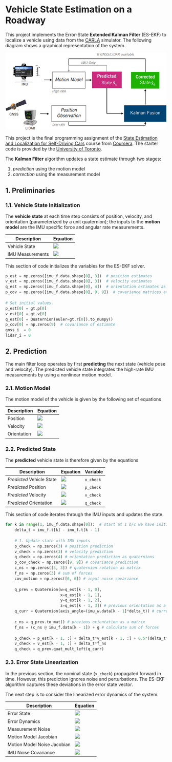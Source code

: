 # Vehicle State Estimation on a Roadway
This project implements the Error-State **Extended Kalman Filter** (ES-EKF) to localize a vehicle using data from the [CARLA](https://carla.org/) simulator. The following diagram shows a graphical representation of the system.

<img src="images\diagram.png" style="zoom: 80%;" />



This project is the final programming assignment of the [State Estimation and Localization for Self-Driving Cars](https://www.coursera.org/learn/state-estimation-localization-self-driving-cars?) course from [Coursera](https://www.coursera.org/). The starter code is provided by the [University of Toronto](https://www.utoronto.ca/).

The **Kalman Filter** algorithm updates a state estimate through two stages:

1. *prediction* using the motion model
2. *correction* using the measurement model

## 1. Preliminaries

### 1.1. Vehicle State Initialization

The **vehicle state** at each time step consists of position, velocity, and orientation (parameterized by a unit quaternion); the inputs to the **motion model** are the IMU specific force and angular rate measurements.

| Description      | Equation |
| ---------------- | -------- |
| Vehicle State    | <img src="https://render.githubusercontent.com/render/math?math=%5Cboldsymbol%7B%5Cx%7D_k%3D%5B%5Cboldsymbol%7B%5Cp%7D_k%2C%20%5Cboldsymbol%7B%5Cv%7D_k%2C%20%5Cboldsymbol%7B%5Cq%7D_k%5D%5E%7BT%7D%20%5Cin%20R%5E10%0A"> |
| IMU Measurements | <img src="https://render.githubusercontent.com/render/math?math=%5Cboldsymbol%7B%5Cu%7D_k%3D%5B%5Cboldsymbol%7B%5Cf%7D_k%2C%20%5Cboldsymbol%7B%5Comega%7D_k%5D%5E%7BT%7D%20%5Cin%20R%5E6%0A"> |

This section of code initializes the variables for the ES-EKF solver.

```python
p_est = np.zeros([imu_f.data.shape[0], 3])  # position estimates
v_est = np.zeros([imu_f.data.shape[0], 3])  # velocity estimates
q_est = np.zeros([imu_f.data.shape[0], 4])  # orientation estimates as quaternions
p_cov = np.zeros([imu_f.data.shape[0], 9, 9])  # covariance matrices at each timestep

# Set initial values.
p_est[0] = gt.p[0]
v_est[0] = gt.v[0]
q_est[0] = Quaternion(euler=gt.r[0]).to_numpy()
p_cov[0] = np.zeros(9)  # covariance of estimate
gnss_i  = 0
lidar_i = 0
```

## 2. Prediction

The main filter loop operates by first **predicting** the next state (vehicle pose and velocity). The predicted vehicle state integrates the high-rate IMU measurements by using a nonlinear motion model.

### 2.1. Motion Model

The motion model of the vehicle is given by the following set of equations

| Description | Equation                                                     |
| ----------- | ------------------------------------------------------------ |
| Position    | <img src="https://render.githubusercontent.com/render/math?math=%5Cboldsymbol%7B%5Cp%7D_k%20%3D%20%5Cboldsymbol%7B%5Cp%7D_%7Bk-1%7D%20%2B%20%7B%5CDelta%7Dt%5Cboldsymbol%7B%5Cv%7D_%7Bk-1%7D%20%2B%20%5Cfrac%7B%7B%5CDelta%7Dt%5E2%7D%7B2%7D(%5Cboldsymbol%7B%5CC%7D_%7Bns%7D%5Cboldsymbol%7B%5Cf%7D_%7Bk-1%7D%20%2B%20%5Cboldsymbol%7B%5Cg%7D)%0A"> |
| Velocity    | <img src="https://render.githubusercontent.com/render/math?math=%5Cboldsymbol%7B%5Cv%7D_%7Bk%7D%20%3D%20%5Cboldsymbol%7B%5Cv%7D_%7Bk-1%7D%20%2B%20%7B%5CDelta%7Dt(%5Cboldsymbol%7B%5CC%7D_%7Bns%7D%5Cboldsymbol%7B%5Cf%7D_%7Bk-1%7D%20%2B%20%5Cboldsymbol%7B%5Cg%7D)%0A"> |
| Orientation | <img src="https://render.githubusercontent.com/render/math?math=%5Cboldsymbol%7B%5Cq%7D_%7Bk%7D%3D%5Cboldsymbol%7B%5Cq%7D_%7Bk-1%7D%5Cotimes%5Cboldsymbol%7B%5Cq%7D(%5Cboldsymbol%7B%5Comega%7D_%7Bk-1%7D%7B%5CDelta%7Dt)%3D%5Cboldsymbol%7B%5COmega%7D(%5Cboldsymbol%7B%5Cq%7D(%5Cboldsymbol%7B%5Comega%7D_%7Bk-1%7D%7B%5CDelta%7Dt))%5Cboldsymbol%7B%5Cq%7D_%7Bk-1%7D%0A"> |

### 2.2. Predicted State

The **predicted** vehicle state is therefore given by the equations

| Description               | Equation                                                     | Variable  |
| ------------------------- | ------------------------------------------------------------ | --------- |
| *Predicted* Vehicle State | <img src="https://render.githubusercontent.com/render/math?math=%5Cboldsymbol%7B%5Ccheck%7B%5Cx%7D%7D_%7Bk%7D%3D%5B%5Cboldsymbol%7B%5Ccheck%7B%5Cp%7D%7D_%7Bk%7D%2C%20%5Cboldsymbol%7B%5Ccheck%7B%5Cv%7D%7D_%7Bk%7D%2C%20%5Cboldsymbol%7B%5Ccheck%7B%5Cq%7D%7D_%7Bk%7D%5D%5ET%0A"> | `x_check` |
| *Predicted* Position      | <img src="https://render.githubusercontent.com/render/math?math=%5Cboldsymbol%7B%5Ccheck%7B%5Cp%7D%7D_k%20%3D%20%5Cboldsymbol%7B%5Cp%7D_%7Bk-1%7D%20%2B%20%7B%5CDelta%7Dt%5Cboldsymbol%7B%5Cv%7D_%7Bk-1%7D%20%2B%20%5Cfrac%7B%7B%5CDelta%7Dt%5E2%7D%7B2%7D(%5Cboldsymbol%7B%5CC%7D_%7Bns%7D%5Cboldsymbol%7B%5Cf%7D_%7Bk-1%7D%20%2B%20%5Cboldsymbol%7B%5Cg%7D)%0A"> | `p_check` |
| *Predicted* Velocity      | <img src="https://render.githubusercontent.com/render/math?math=%5Cboldsymbol%7B%5Ccheck%7B%5Cv%7D%7D_%7Bk%7D%20%3D%20%5Cboldsymbol%7B%5Cv%7D_%7Bk-1%7D%20%2B%20%7B%5CDelta%7Dt(%5Cboldsymbol%7B%5CC%7D_%7Bns%7D%5Cboldsymbol%7B%5Cf%7D_%7Bk-1%7D%20%2B%20%5Cboldsymbol%7B%5Cg%7D)%0A"> | `v_check` |
| *Predicted* Orientation   | <img src="https://render.githubusercontent.com/render/math?math=%5Cboldsymbol%7B%5Ccheck%7B%5Cq%7D%7D_%7Bk%7D%3D%5Cboldsymbol%7B%5Cq%7D_%7Bk-1%7D%5Cotimes%5Cboldsymbol%7B%5Cq%7D(%5Cboldsymbol%7B%5Comega%7D_%7Bk-1%7D%7B%5CDelta%7Dt)%0A"> | `q_check` |

This section of code iterates through the IMU inputs and updates the state.

```python
for k in range(1, imu_f.data.shape[0]):  # start at 1 b/c we have initial prediction from gt
    delta_t = imu_f.t[k] - imu_f.t[k - 1]

    # 1. Update state with IMU inputs
    p_check = np.zeros(3) # position prediction
    v_check = np.zeros(3) # velocity prediction
    q_check = np.zeros(4) # orientation prediction as quaternions
    p_cov_check = np.zeros([9, 9]) # covariance prediction
    c_ns = np.zeros([3, 3]) # quaternion rotation as matrix
    f_ns = np.zeros(3) # sum of forces
    cov_motion = np.zeros([6, 6]) # input noise covariance

    q_prev = Quaternion(w=q_est[k - 1, 0],
                        x=q_est[k - 1, 1],
                        y=q_est[k - 1, 2],
                        z=q_est[k - 1, 3]) # previous orientation as a quaternion object
    q_curr = Quaternion(axis_angle=(imu_w.data[k - 1]*delta_t)) # current IMU orientation

    c_ns = q_prev.to_mat() # previous orientation as a matrix
    f_ns = (c_ns @ imu_f.data[k - 1]) + g # calculate sum of forces
    
    p_check = p_est[k - 1, :] + delta_t*v_est[k - 1, :] + 0.5*(delta_t**2)*f_ns
    v_check = v_est[k - 1, :] + delta_t*f_ns
    q_check = q_prev.quat_mult_left(q_curr)
```

### 2.3. Error State Linearization

In the previous section, the nominal state (`x_check`) propagated forward in time. However, this prediction ignores noise and perturbations. The ES-EKF algorithm captures these deviations in the error state vector. 

The next step is to consider the linearized error dynamics of the system.

| Description                 | Equation                                                     |
| --------------------------- | ------------------------------------------------------------ |
| Error State                 | <img src="https://render.githubusercontent.com/render/math?math=%5Cdelta%5Cboldsymbol%7B%5Cx%7D_%7Bk%7D%3D%5B%5Cdelta%5Cboldsymbol%7B%5Cp%7D_%7Bk%7D%2C%20%5Cdelta%5Cboldsymbol%7B%5Cv%7D_%7Bk%7D%2C%20%5Cdelta%5Cboldsymbol%7B%5Cphi%7D_%7Bk%7D%5D%5ET%20%5Cin%20R%5E9%0A"> |
| Error Dynamics              | <img src="https://render.githubusercontent.com/render/math?math=%5Cdelta%5Cboldsymbol%7B%5Cx%7D_%7Bk%7D%3D%5Cboldsymbol%7B%5CF%7D_%7Bk-1%7D%5Cdelta%5Cboldsymbol%7B%5Cx%7D_%7Bk-1%7D%2B%5Cboldsymbol%7B%5CL%7D_%7Bk-1%7D%5Cboldsymbol%7B%5Cn%7D_%7Bk-1%7D%0A"> |
| Measurement Noise           | <img src="https://render.githubusercontent.com/render/math?math=%5Cboldsymbol%7B%5Cn%7D_%7Bk%7D%5Csim%20N(%5Cboldsymbol%7B0%7D%2C%20%5Cboldsymbol%7BQ%7D_%7Bk%7D)%0A"> |
| Motion Model Jacobian       | <img src="https://render.githubusercontent.com/render/math?math=%5Cboldsymbol%7B%5CF%7D_%7Bk-1%7D%3D%5Cbegin%7Bbmatrix%7D%5Cboldsymbol%7B%5CI%7D%26%5Cboldsymbol%7B%5CI%7D%5CDelta%20t%260%5C%5C0%26%5Cboldsymbol%7B%5CI%7D%26-%5B%5Cboldsymbol%7B%5CC%7D_%7Bns%7D%5Cboldsymbol%7B%5Cf%7D_%7Bk-1%7D%5D_%7B%5Ctimes%7D%5CDelta%20t%5C%5C0%260%26%5Cboldsymbol%7B%5CI%7D%5Cend%7Bbmatrix%7D%0A"> |
| Motion Model Noise Jacobian | <img src="https://render.githubusercontent.com/render/math?math=%5Cboldsymbol%7B%5CL%7D_%7Bk-1%7D%3D%5Cbegin%7Bbmatrix%7D0%260%5C%5C%5Cboldsymbol%7B%5CI%7D%260%5C%5C0%26%5Cboldsymbol%7B%5CI%7D%5Cend%7Bbmatrix%7D%0A"> |
| IMU Noise Covariance        | <img src="https://render.githubusercontent.com/render/math?math=%5Cboldsymbol%7B%5CQ%7D_%7Bk%7D%0A"> |

